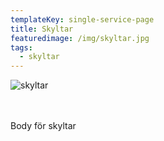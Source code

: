 ```yaml
---
templateKey: single-service-page
title: Skyltar
featuredimage: /img/skyltar.jpg
tags:
  - skyltar
---
```



![skyltar](/img/skyltar.jpg "Skyltar")

\
\
Body för skyltar